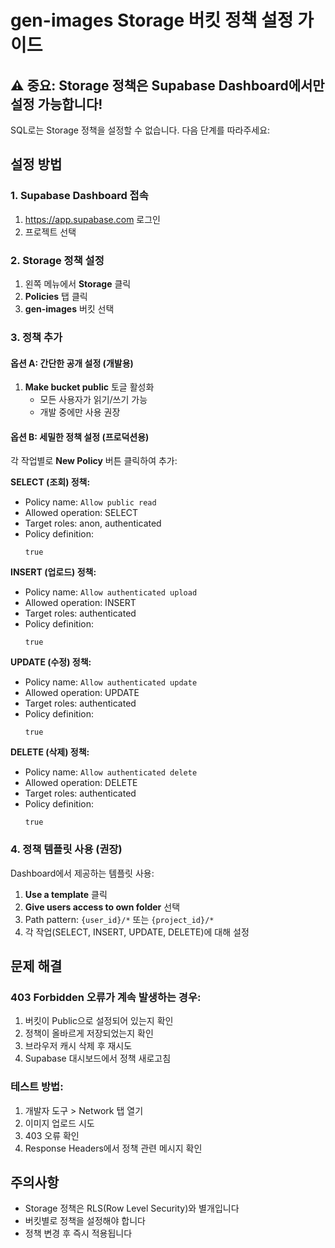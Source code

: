 # gen-images Storage 버킷 정책 설정 가이드

## ⚠️ 중요: Storage 정책은 Supabase Dashboard에서만 설정 가능합니다!

SQL로는 Storage 정책을 설정할 수 없습니다. 다음 단계를 따라주세요:

## 설정 방법

### 1. Supabase Dashboard 접속
1. https://app.supabase.com 로그인
2. 프로젝트 선택

### 2. Storage 정책 설정
1. 왼쪽 메뉴에서 **Storage** 클릭
2. **Policies** 탭 클릭
3. **gen-images** 버킷 선택

### 3. 정책 추가

#### 옵션 A: 간단한 공개 설정 (개발용)
1. **Make bucket public** 토글 활성화
   - 모든 사용자가 읽기/쓰기 가능
   - 개발 중에만 사용 권장

#### 옵션 B: 세밀한 정책 설정 (프로덕션용)
각 작업별로 **New Policy** 버튼 클릭하여 추가:

**SELECT (조회) 정책:**
- Policy name: `Allow public read`
- Allowed operation: SELECT
- Target roles: anon, authenticated
- Policy definition:
  ```
  true
  ```

**INSERT (업로드) 정책:**
- Policy name: `Allow authenticated upload`
- Allowed operation: INSERT
- Target roles: authenticated
- Policy definition:
  ```
  true
  ```

**UPDATE (수정) 정책:**
- Policy name: `Allow authenticated update`
- Allowed operation: UPDATE
- Target roles: authenticated
- Policy definition:
  ```
  true
  ```

**DELETE (삭제) 정책:**
- Policy name: `Allow authenticated delete`
- Allowed operation: DELETE
- Target roles: authenticated
- Policy definition:
  ```
  true
  ```

### 4. 정책 템플릿 사용 (권장)
Dashboard에서 제공하는 템플릿 사용:
1. **Use a template** 클릭
2. **Give users access to own folder** 선택
3. Path pattern: `{user_id}/*` 또는 `{project_id}/*`
4. 각 작업(SELECT, INSERT, UPDATE, DELETE)에 대해 설정

## 문제 해결

### 403 Forbidden 오류가 계속 발생하는 경우:
1. 버킷이 Public으로 설정되어 있는지 확인
2. 정책이 올바르게 저장되었는지 확인
3. 브라우저 캐시 삭제 후 재시도
4. Supabase 대시보드에서 정책 새로고침

### 테스트 방법:
1. 개발자 도구 > Network 탭 열기
2. 이미지 업로드 시도
3. 403 오류 확인
4. Response Headers에서 정책 관련 메시지 확인

## 주의사항
- Storage 정책은 RLS(Row Level Security)와 별개입니다
- 버킷별로 정책을 설정해야 합니다
- 정책 변경 후 즉시 적용됩니다